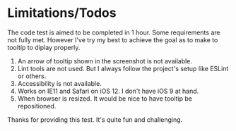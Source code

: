 # Limitations/Todos

The code test is aimed to be completed in 1 hour. Some requirements are not fully met. However I've try my best to achieve the goal as to make to tooltip to diplay properly.

1. An arrow of tooltip shown in the screenshot is not available.
2. Lint tools are not used. But I always follow the project's setup like ESLint or others.
3. Accessibility is not available.
4. Works on IE11 and Safari on iOS 12. I don't have iOS 9 at hand.
5. When browser is resized. It would be nice to have tooltip be repositioned. 

Thanks for providing this test. It's quite fun and challenging.
